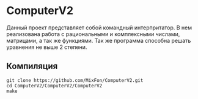 # ComputerV2
Данный проект представляет собой командный интерпритатор. В нем реализована работа с рациональными и комплексными числами, матрицами, а так же функциями. Так же программа способна решать уравнения не выше 2 степени.

## Компиляция
    
    git clone https://github.com/MixFon/ComputerV2.git
    cd ComputerV2/ComputerV2/ComputerV2
    make
    
